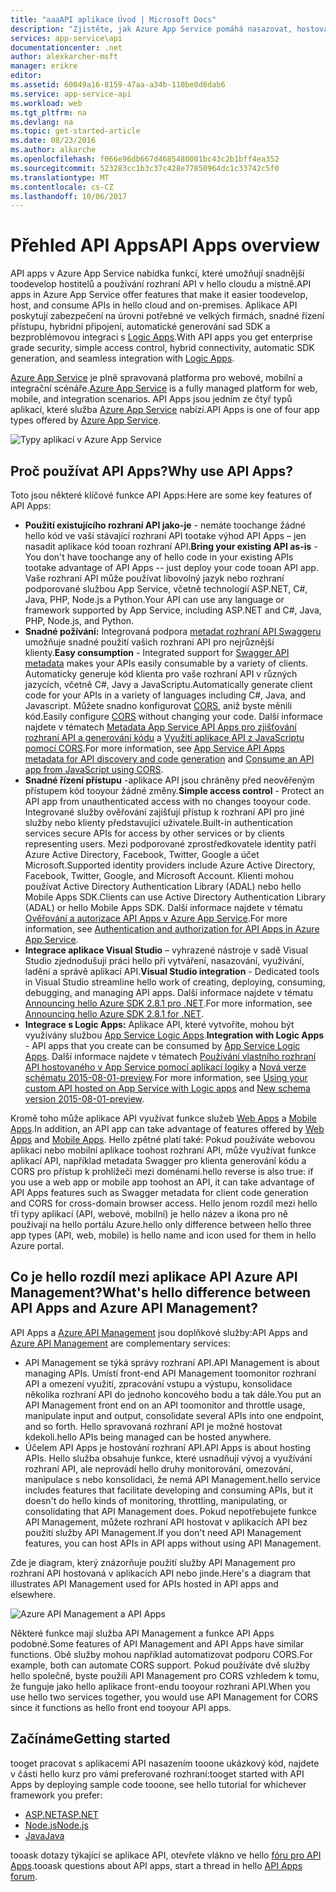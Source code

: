 ```yaml
---
title: "aaaAPI aplikace Úvod | Microsoft Docs"
description: "Zjistěte, jak Azure App Service pomáhá nasazovat, hostovat a používat rozhraní RESTful API."
services: app-service\api
documentationcenter: .net
author: alexkarcher-msft
manager: erikre
editor: 
ms.assetid: 60049a16-8159-47aa-a34b-110be0d8dab6
ms.service: app-service-api
ms.workload: web
ms.tgt_pltfrm: na
ms.devlang: na
ms.topic: get-started-article
ms.date: 08/23/2016
ms.author: alkarche
ms.openlocfilehash: f066e96db667d4685480001bc43c2b1bff4ea352
ms.sourcegitcommit: 523283cc1b3c37c428e77850964dc1c33742c5f0
ms.translationtype: MT
ms.contentlocale: cs-CZ
ms.lasthandoff: 10/06/2017
---
```

# <a name="api-apps-overview"></a><span data-ttu-id="5cfe7-103">Přehled API Apps</span><span class="sxs-lookup"><span data-stu-id="5cfe7-103">API Apps overview</span></span>
<span data-ttu-id="5cfe7-104">API apps v Azure App Service nabídka funkcí, které umožňují snadnější toodevelop hostitelů a používání rozhraní API v hello cloudu a místně.</span><span class="sxs-lookup"><span data-stu-id="5cfe7-104">API apps in Azure App Service offer features that make it easier toodevelop, host, and consume APIs in hello cloud and on-premises.</span></span> <span data-ttu-id="5cfe7-105">Aplikace API poskytují zabezpečení na úrovni potřebné ve velkých firmách, snadné řízení přístupu, hybridní připojení, automatické generování sad SDK a bezproblémovou integraci s [Logic Apps](../logic-apps/logic-apps-what-are-logic-apps.md).</span><span class="sxs-lookup"><span data-stu-id="5cfe7-105">With API apps you get enterprise grade security, simple access control, hybrid connectivity, automatic SDK generation, and seamless integration with [Logic Apps](../logic-apps/logic-apps-what-are-logic-apps.md).</span></span>

<span data-ttu-id="5cfe7-106">[Azure App Service](../app-service/app-service-value-prop-what-is.md) je plně spravovaná platforma pro webové, mobilní a integrační scénáře.</span><span class="sxs-lookup"><span data-stu-id="5cfe7-106">[Azure App Service](../app-service/app-service-value-prop-what-is.md) is a fully managed platform for web, mobile, and integration scenarios.</span></span> <span data-ttu-id="5cfe7-107">API Apps jsou jedním ze čtyř typů aplikací, které služba [Azure App Service](../app-service/app-service-value-prop-what-is.md) nabízí.</span><span class="sxs-lookup"><span data-stu-id="5cfe7-107">API Apps is one of four app types offered by [Azure App Service](../app-service/app-service-value-prop-what-is.md).</span></span>

![Typy aplikací v Azure App Service](./media/app-service-api-apps-why-best-platform/appservicesuite.png)

## <a name="why-use-api-apps"></a><span data-ttu-id="5cfe7-109">Proč používat API Apps?</span><span class="sxs-lookup"><span data-stu-id="5cfe7-109">Why use API Apps?</span></span>
<span data-ttu-id="5cfe7-110">Toto jsou některé klíčové funkce API Apps:</span><span class="sxs-lookup"><span data-stu-id="5cfe7-110">Here are some key features of API Apps:</span></span>

* <span data-ttu-id="5cfe7-111">**Použití existujícího rozhraní API jako-je** - nemáte toochange žádné hello kód ve vaší stávající rozhraní API tootake výhod API Apps – jen nasadit aplikace kód tooan rozhraní API.</span><span class="sxs-lookup"><span data-stu-id="5cfe7-111">**Bring your existing API as-is** - You don't have toochange any of hello code in your existing APIs tootake advantage of API Apps -- just deploy your code tooan API app.</span></span> <span data-ttu-id="5cfe7-112">Vaše rozhraní API může používat libovolný jazyk nebo rozhraní podporované službou App Service, včetně technologií ASP.NET, C#, Java, PHP, Node.js a Python.</span><span class="sxs-lookup"><span data-stu-id="5cfe7-112">Your API can use any language or framework supported by App Service, including ASP.NET and C#, Java, PHP, Node.js, and Python.</span></span>
* <span data-ttu-id="5cfe7-113">**Snadné požívání:** Integrovaná podpora [metadat rozhraní API Swaggeru](http://swagger.io/) umožňuje snadné použití vašich rozhraní API pro nejrůznější klienty.</span><span class="sxs-lookup"><span data-stu-id="5cfe7-113">**Easy consumption** - Integrated support for [Swagger API metadata](http://swagger.io/) makes your APIs easily consumable by a variety of clients.</span></span>  <span data-ttu-id="5cfe7-114">Automaticky generuje kód klienta pro vaše rozhraní API v různých jazycích, včetně C#, Javy a JavaScriptu.</span><span class="sxs-lookup"><span data-stu-id="5cfe7-114">Automatically generate client code for your APIs in a variety of languages including C#, Java, and Javascript.</span></span> <span data-ttu-id="5cfe7-115">Můžete snadno konfigurovat [CORS](app-service-api-cors-consume-javascript.md), aniž byste měnili kód.</span><span class="sxs-lookup"><span data-stu-id="5cfe7-115">Easily configure [CORS](app-service-api-cors-consume-javascript.md) without changing your code.</span></span> <span data-ttu-id="5cfe7-116">Další informace najdete v tématech [Metadata App Service API Apps pro zjišťování rozhraní API a generování kódu](app-service-api-metadata.md) a [Využití aplikace API z JavaScriptu pomocí CORS](app-service-api-cors-consume-javascript.md).</span><span class="sxs-lookup"><span data-stu-id="5cfe7-116">For more information, see [App Service API Apps metadata for API discovery and code generation](app-service-api-metadata.md) and [Consume an API app from JavaScript using CORS](app-service-api-cors-consume-javascript.md).</span></span> 
* <span data-ttu-id="5cfe7-117">**Snadné řízení přístupu** -aplikace API jsou chráněny před neověřeným přístupem kód tooyour žádné změny.</span><span class="sxs-lookup"><span data-stu-id="5cfe7-117">**Simple access control** - Protect an API app from unauthenticated access with no changes tooyour code.</span></span> <span data-ttu-id="5cfe7-118">Integrované služby ověřování zajišťují přístup k rozhraní API pro jiné služby nebo klienty představující uživatele.</span><span class="sxs-lookup"><span data-stu-id="5cfe7-118">Built-in authentication services secure APIs for access by other services or by clients representing users.</span></span> <span data-ttu-id="5cfe7-119">Mezi podporované zprostředkovatele identity patří Azure Active Directory, Facebook, Twitter, Google a účet Microsoft.</span><span class="sxs-lookup"><span data-stu-id="5cfe7-119">Supported identity providers include Azure Active Directory, Facebook, Twitter, Google, and Microsoft Account.</span></span> <span data-ttu-id="5cfe7-120">Klienti mohou používat Active Directory Authentication Library (ADAL) nebo hello Mobile Apps SDK.</span><span class="sxs-lookup"><span data-stu-id="5cfe7-120">Clients can use Active Directory Authentication Library (ADAL) or hello Mobile Apps SDK.</span></span> <span data-ttu-id="5cfe7-121">Další informace najdete v tématu [Ověřování a autorizace API Apps v Azure App Service](app-service-api-authentication.md).</span><span class="sxs-lookup"><span data-stu-id="5cfe7-121">For more information, see [Authentication and authorization for API Apps in Azure App Service](app-service-api-authentication.md).</span></span>
* <span data-ttu-id="5cfe7-122">**Integrace aplikace Visual Studio** – vyhrazené nástroje v sadě Visual Studio zjednodušují práci hello při vytváření, nasazování, využívání, ladění a správě aplikací API.</span><span class="sxs-lookup"><span data-stu-id="5cfe7-122">**Visual Studio integration** - Dedicated tools in Visual Studio streamline hello work of creating, deploying, consuming, debugging, and managing API apps.</span></span> <span data-ttu-id="5cfe7-123">Další informace najdete v tématu [Announcing hello Azure SDK 2.8.1 pro .NET](https://azure.microsoft.com/blog/announcing-azure-sdk-2-8-1-for-net/).</span><span class="sxs-lookup"><span data-stu-id="5cfe7-123">For more information, see [Announcing hello Azure SDK 2.8.1 for .NET](https://azure.microsoft.com/blog/announcing-azure-sdk-2-8-1-for-net/).</span></span>
* <span data-ttu-id="5cfe7-124">**Integrace s Logic Apps:** Aplikace API, které vytvoříte, mohou být využívány službou [App Service Logic Apps](../logic-apps/logic-apps-what-are-logic-apps.md).</span><span class="sxs-lookup"><span data-stu-id="5cfe7-124">**Integration with Logic Apps** - API apps that you create can be consumed by [App Service Logic Apps](../logic-apps/logic-apps-what-are-logic-apps.md).</span></span>  <span data-ttu-id="5cfe7-125">Další informace najdete v tématech [Používání vlastního rozhraní API hostovaného v App Service pomocí aplikací logiky](../logic-apps/logic-apps-custom-hosted-api.md) a [Nová verze schématu 2015-08-01-preview](../logic-apps/logic-apps-schema-2015-08-01.md).</span><span class="sxs-lookup"><span data-stu-id="5cfe7-125">For more information, see [Using your custom API hosted on App Service with Logic apps](../logic-apps/logic-apps-custom-hosted-api.md) and [New schema version 2015-08-01-preview](../logic-apps/logic-apps-schema-2015-08-01.md).</span></span>

<span data-ttu-id="5cfe7-126">Kromě toho může aplikace API využívat funkce služeb [Web Apps](../app-service-web/app-service-web-overview.md) a [Mobile Apps](../app-service-mobile/app-service-mobile-value-prop.md).</span><span class="sxs-lookup"><span data-stu-id="5cfe7-126">In addition, an API app can take advantage of features offered by [Web Apps](../app-service-web/app-service-web-overview.md) and [Mobile Apps](../app-service-mobile/app-service-mobile-value-prop.md).</span></span> <span data-ttu-id="5cfe7-127">Hello zpětné platí také: Pokud používáte webovou aplikaci nebo mobilní aplikace toohost rozhraní API, může využívat funkce aplikací API, například metadata Swagger pro klienta generování kódu a CORS pro přístup k prohlížeči mezi doménami.</span><span class="sxs-lookup"><span data-stu-id="5cfe7-127">hello reverse is also true: if you use a web app or mobile app toohost an API, it can take advantage of API Apps features such as Swagger metadata for client code generation and CORS for cross-domain browser access.</span></span> <span data-ttu-id="5cfe7-128">Hello jenom rozdíl mezi hello tři typy aplikací (API, webové, mobilní) je hello název a ikona pro ně používají na hello portálu Azure.</span><span class="sxs-lookup"><span data-stu-id="5cfe7-128">hello only difference between hello three app types (API, web, mobile) is hello name and icon used for them in hello Azure portal.</span></span>

## <a name="whats-hello-difference-between-api-apps-and-azure-api-management"></a><span data-ttu-id="5cfe7-129">Co je hello rozdíl mezi aplikace API Azure API Management?</span><span class="sxs-lookup"><span data-stu-id="5cfe7-129">What's hello difference between API Apps and Azure API Management?</span></span>
<span data-ttu-id="5cfe7-130">API Apps a [Azure API Management](../api-management/api-management-key-concepts.md) jsou doplňkové služby:</span><span class="sxs-lookup"><span data-stu-id="5cfe7-130">API Apps and [Azure API Management](../api-management/api-management-key-concepts.md) are complementary services:</span></span>

* <span data-ttu-id="5cfe7-131">API Management se týká správy rozhraní API.</span><span class="sxs-lookup"><span data-stu-id="5cfe7-131">API Management is about managing APIs.</span></span> <span data-ttu-id="5cfe7-132">Umístí front-end API Management toomonitor rozhraní API a omezení využití, zpracování vstupu a výstupu, konsolidace několika rozhraní API do jednoho koncového bodu a tak dále.</span><span class="sxs-lookup"><span data-stu-id="5cfe7-132">You put an API Management front end on an API toomonitor and throttle usage, manipulate input and output, consolidate several APIs into one endpoint, and so forth.</span></span> <span data-ttu-id="5cfe7-133">Hello spravovaná rozhraní API je možné hostovat kdekoli.</span><span class="sxs-lookup"><span data-stu-id="5cfe7-133">hello APIs being managed can be hosted anywhere.</span></span>
* <span data-ttu-id="5cfe7-134">Účelem API Apps je hostování rozhraní API.</span><span class="sxs-lookup"><span data-stu-id="5cfe7-134">API Apps is about hosting APIs.</span></span> <span data-ttu-id="5cfe7-135">Hello služba obsahuje funkce, které usnadňují vývoj a využívání rozhraní API, ale neprovádí hello druhy monitorování, omezování, manipulace s nebo konsolidaci, že nemá API Management.</span><span class="sxs-lookup"><span data-stu-id="5cfe7-135">hello service includes features that facilitate developing and consuming APIs, but it doesn't do hello kinds of monitoring, throttling, manipulating, or consolidating that API Management does.</span></span> <span data-ttu-id="5cfe7-136">Pokud nepotřebujete funkce API Management, můžete rozhraní API hostovat v aplikacích API bez použití služby API Management.</span><span class="sxs-lookup"><span data-stu-id="5cfe7-136">If you don't need API Management features, you can host APIs in API apps without using API Management.</span></span>

<span data-ttu-id="5cfe7-137">Zde je diagram, který znázorňuje použití služby API Management pro rozhraní API hostovaná v aplikacích API nebo jinde.</span><span class="sxs-lookup"><span data-stu-id="5cfe7-137">Here's a diagram that illustrates API Management used for APIs hosted in API apps and elsewhere.</span></span>

![Azure API Management a API Apps](./media/app-service-api-apps-why-best-platform/apia-apim.png)

<span data-ttu-id="5cfe7-139">Některé funkce mají služba API Management a funkce API Apps podobné.</span><span class="sxs-lookup"><span data-stu-id="5cfe7-139">Some features of API Management and API Apps have similar functions.</span></span>  <span data-ttu-id="5cfe7-140">Obě služby mohou například automatizovat podporu CORS.</span><span class="sxs-lookup"><span data-stu-id="5cfe7-140">For example, both can automate CORS support.</span></span> <span data-ttu-id="5cfe7-141">Pokud používáte dvě služby hello společně, byste použili API Management pro CORS vzhledem k tomu, že funguje jako hello aplikace front-endu tooyour rozhraní API.</span><span class="sxs-lookup"><span data-stu-id="5cfe7-141">When you use hello two services together, you would use API Management for CORS since it functions as hello front end tooyour API apps.</span></span> 

## <a name="getting-started"></a><span data-ttu-id="5cfe7-142">Začínáme</span><span class="sxs-lookup"><span data-stu-id="5cfe7-142">Getting started</span></span>
<span data-ttu-id="5cfe7-143">tooget pracovat s aplikacemi API nasazením tooone ukázkový kód, najdete v části hello kurz pro vámi preferované rozhraní:</span><span class="sxs-lookup"><span data-stu-id="5cfe7-143">tooget started with API Apps by deploying sample code tooone, see hello tutorial for whichever framework you prefer:</span></span>

* [<span data-ttu-id="5cfe7-144">ASP.NET</span><span class="sxs-lookup"><span data-stu-id="5cfe7-144">ASP.NET</span></span>](app-service-api-dotnet-get-started.md) 
* [<span data-ttu-id="5cfe7-145">Node.js</span><span class="sxs-lookup"><span data-stu-id="5cfe7-145">Node.js</span></span>](app-service-api-nodejs-api-app.md) 
* [<span data-ttu-id="5cfe7-146">Java</span><span class="sxs-lookup"><span data-stu-id="5cfe7-146">Java</span></span>](app-service-api-java-api-app.md) 

<span data-ttu-id="5cfe7-147">tooask dotazy týkající se aplikace API, otevřete vlákno ve hello [fóru pro API Apps](https://social.msdn.microsoft.com/Forums/en-US/home?forum=AzureAPIApps).</span><span class="sxs-lookup"><span data-stu-id="5cfe7-147">tooask questions about API apps, start a thread in hello [API Apps forum](https://social.msdn.microsoft.com/Forums/en-US/home?forum=AzureAPIApps).</span></span> 

